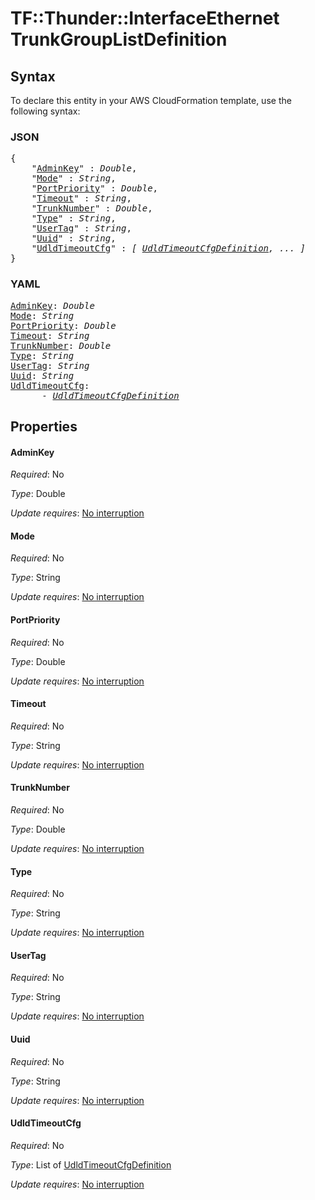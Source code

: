 # TF::Thunder::InterfaceEthernet TrunkGroupListDefinition

## Syntax

To declare this entity in your AWS CloudFormation template, use the following syntax:

### JSON

<pre>
{
    "<a href="#adminkey" title="AdminKey">AdminKey</a>" : <i>Double</i>,
    "<a href="#mode" title="Mode">Mode</a>" : <i>String</i>,
    "<a href="#portpriority" title="PortPriority">PortPriority</a>" : <i>Double</i>,
    "<a href="#timeout" title="Timeout">Timeout</a>" : <i>String</i>,
    "<a href="#trunknumber" title="TrunkNumber">TrunkNumber</a>" : <i>Double</i>,
    "<a href="#type" title="Type">Type</a>" : <i>String</i>,
    "<a href="#usertag" title="UserTag">UserTag</a>" : <i>String</i>,
    "<a href="#uuid" title="Uuid">Uuid</a>" : <i>String</i>,
    "<a href="#udldtimeoutcfg" title="UdldTimeoutCfg">UdldTimeoutCfg</a>" : <i>[ <a href="udldtimeoutcfgdefinition.md">UdldTimeoutCfgDefinition</a>, ... ]</i>
}
</pre>

### YAML

<pre>
<a href="#adminkey" title="AdminKey">AdminKey</a>: <i>Double</i>
<a href="#mode" title="Mode">Mode</a>: <i>String</i>
<a href="#portpriority" title="PortPriority">PortPriority</a>: <i>Double</i>
<a href="#timeout" title="Timeout">Timeout</a>: <i>String</i>
<a href="#trunknumber" title="TrunkNumber">TrunkNumber</a>: <i>Double</i>
<a href="#type" title="Type">Type</a>: <i>String</i>
<a href="#usertag" title="UserTag">UserTag</a>: <i>String</i>
<a href="#uuid" title="Uuid">Uuid</a>: <i>String</i>
<a href="#udldtimeoutcfg" title="UdldTimeoutCfg">UdldTimeoutCfg</a>: <i>
      - <a href="udldtimeoutcfgdefinition.md">UdldTimeoutCfgDefinition</a></i>
</pre>

## Properties

#### AdminKey

_Required_: No

_Type_: Double

_Update requires_: [No interruption](https://docs.aws.amazon.com/AWSCloudFormation/latest/UserGuide/using-cfn-updating-stacks-update-behaviors.html#update-no-interrupt)

#### Mode

_Required_: No

_Type_: String

_Update requires_: [No interruption](https://docs.aws.amazon.com/AWSCloudFormation/latest/UserGuide/using-cfn-updating-stacks-update-behaviors.html#update-no-interrupt)

#### PortPriority

_Required_: No

_Type_: Double

_Update requires_: [No interruption](https://docs.aws.amazon.com/AWSCloudFormation/latest/UserGuide/using-cfn-updating-stacks-update-behaviors.html#update-no-interrupt)

#### Timeout

_Required_: No

_Type_: String

_Update requires_: [No interruption](https://docs.aws.amazon.com/AWSCloudFormation/latest/UserGuide/using-cfn-updating-stacks-update-behaviors.html#update-no-interrupt)

#### TrunkNumber

_Required_: No

_Type_: Double

_Update requires_: [No interruption](https://docs.aws.amazon.com/AWSCloudFormation/latest/UserGuide/using-cfn-updating-stacks-update-behaviors.html#update-no-interrupt)

#### Type

_Required_: No

_Type_: String

_Update requires_: [No interruption](https://docs.aws.amazon.com/AWSCloudFormation/latest/UserGuide/using-cfn-updating-stacks-update-behaviors.html#update-no-interrupt)

#### UserTag

_Required_: No

_Type_: String

_Update requires_: [No interruption](https://docs.aws.amazon.com/AWSCloudFormation/latest/UserGuide/using-cfn-updating-stacks-update-behaviors.html#update-no-interrupt)

#### Uuid

_Required_: No

_Type_: String

_Update requires_: [No interruption](https://docs.aws.amazon.com/AWSCloudFormation/latest/UserGuide/using-cfn-updating-stacks-update-behaviors.html#update-no-interrupt)

#### UdldTimeoutCfg

_Required_: No

_Type_: List of <a href="udldtimeoutcfgdefinition.md">UdldTimeoutCfgDefinition</a>

_Update requires_: [No interruption](https://docs.aws.amazon.com/AWSCloudFormation/latest/UserGuide/using-cfn-updating-stacks-update-behaviors.html#update-no-interrupt)

